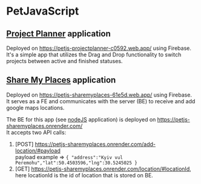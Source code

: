 # PetJavaScript
## [Project Planner](projectPlanner) application
Deployed on https://petjs-projectplanner-c0592.web.app/ using Firebase.  
It's a simple app that utilizes the Drag and Drop functionality to switch projects between active and finished statuses.

## [Share My Places](shareMyPlaces) application
Deployed on https://petjs-sharemyplaces-61e5d.web.app/ using Firebase.  
It serves as a FE and communicates with the server (BE) to receive and add google maps locations.

The BE for this app (see [nodeJS](nodeJS) application) is deployed on https://petjs-sharemyplaces.onrender.com/  
It accepts two API calls:
1) [POST] https://petjs-sharemyplaces.onrender.com/add-location/#payload  
payload example => ```{ "address":"Kyiv vul Peremohu","lat":50.4503596,"lng":30.5245025 }```
2) [GET] https://petjs-sharemyplaces.onrender.com/location/#locationId, here locationId is the id of location that is stored on BE.
